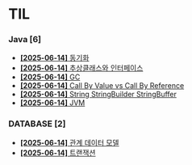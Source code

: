 # TIL
 
### Java [6]
- [**[2025-06-14]**  동기화](https://github.com/A-lass/TIL/blob/main/Java/동기화.md)
- [**[2025-06-14]**  추상클래스와 인터페이스](https://github.com/A-lass/TIL/blob/main/Java/추상클래스와_인터페이스.md)
- [**[2025-06-14]**  GC](https://github.com/A-lass/TIL/blob/main/Java/GC.md)
- [**[2025-06-14]**  Call By Value vs Call By Reference](https://github.com/A-lass/TIL/blob/main/Java/Call_By_Value_vs_Call_By_Reference.md)
- [**[2025-06-14]**  String StringBuilder StringBuffer](https://github.com/A-lass/TIL/blob/main/Java/String_StringBuilder_StringBuffer.md)
- [**[2025-06-14]**  JVM](https://github.com/A-lass/TIL/blob/main/Java/JVM.md)
### DATABASE [2]
- [**[2025-06-14]**  관계 데이터 모델](https://github.com/A-lass/TIL/blob/main/DATABASE/관계_데이터_모델.md)
- [**[2025-06-14]**  트랜잭션](https://github.com/A-lass/TIL/blob/main/DATABASE/트랜잭션.md)
